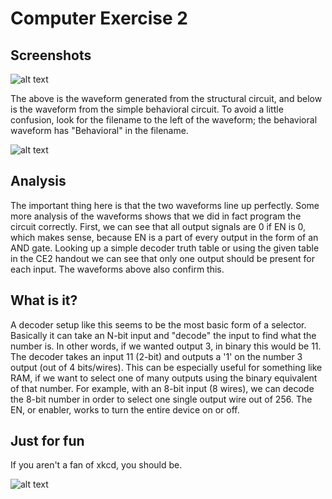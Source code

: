 # Computer Exercise 2

## Screenshots
![alt text](https://raw2.github.com/ChrisMKiernan/ECE281_CE2/master/Structural_Testbench.PNG "The testbench waveform for the structural circuit.")

The above is the waveform generated from the structural circuit, and below is the waveform from the simple behavioral circuit. To avoid a little confusion, look for the filename to the left of the waveform; the behavioral waveform has "Behavioral" in the filename.

![alt text](https://raw2.github.com/ChrisMKiernan/ECE281_CE2/master/Behavioral_Testbench.PNG "The testbench waveform for the behavioral circuit.")

## Analysis
The important thing here is that the two waveforms line up perfectly. Some more analysis of the waveforms shows that we did in fact program the circuit correctly. First, we can see that all output signals are 0 if EN is 0, which makes sense, because EN is a part of every output in the form of an AND gate. Looking up a simple decoder truth table or using the given table in the CE2 handout we can see that only one output should be present for each input. The waveforms above also confirm this. 

## What is it?
A decoder setup like this seems to be the most basic form of a selector. Basically it can take an N-bit input and "decode" the input to find what the number is. In other words, if we wanted output 3, in binary this would be 11. The decoder takes an input 11 (2-bit) and outputs a '1' on the number 3 output (out of 4 bits/wires). This can be especially useful for something like RAM, if we want to select one of many outputs using the binary equivalent of that number. For example, with an 8-bit input (8 wires), we can decode the 8-bit number in order to select one single output wire out of 256. The EN, or enabler, works to turn the entire device on or off. 

## Just for fun
If you aren't a fan of xkcd, you should be.

![alt text](http://imgs.xkcd.com/comics/git_commit.png "Taken from xkcd.com/1296")
